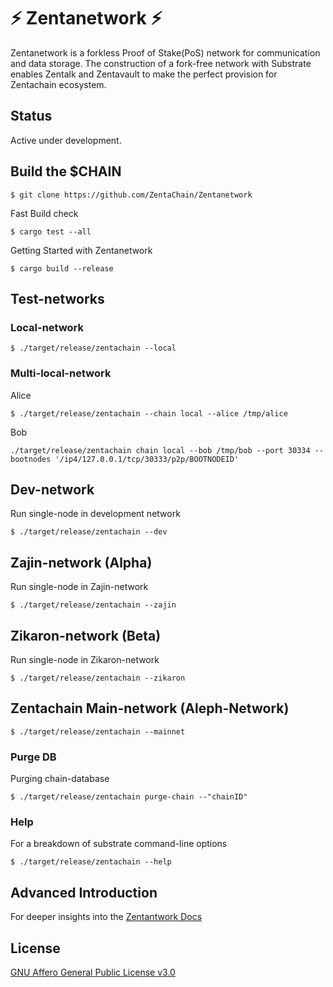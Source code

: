 # :zap: Zentanetwork :zap:

Zentanetwork is a forkless Proof of Stake(PoS) network for communication and data storage. 
The construction of a fork-free network with Substrate enables Zentalk and Zentavault to make the perfect provision for Zentachain ecosystem.

## Status
Active under development.

## Build the $CHAIN

````
$ git clone https://github.com/ZentaChain/Zentanetwork
````

Fast Build check

````
$ cargo test --all
````

Getting Started with Zentanetwork

````
$ cargo build --release
````

## Test-networks

### Local-network

````
$ ./target/release/zentachain --local
````
### Multi-local-network
Alice

````
$ ./target/release/zentachain --chain local --alice /tmp/alice
````
Bob
````
./target/release/zentachain chain local --bob /tmp/bob --port 30334 --bootnodes '/ip4/127.0.0.1/tcp/30333/p2p/BOOTNODEID'
````
## Dev-network
Run single-node in development network

````
$ ./target/release/zentachain --dev
````

## Zajin-network (Alpha)
Run single-node in Zajin-network
````
$ ./target/release/zentachain --zajin
 ````
 
## Zikaron-network (Beta)
Run single-node in Zikaron-network
````
$ ./target/release/zentachain --zikaron
````

## Zentachain Main-network (Aleph-Network)

````
$ ./target/release/zentachain --mainnet
````

### Purge DB
Purging chain-database

````
$ ./target/release/zentachain purge-chain --"chainID"
````
### Help
For a breakdown of substrate command-line options
````
$ ./target/release/zentachain --help
````

## Advanced Introduction 
For deeper insights into the [Zentantwork Docs](https://docs.zentachain.io/zentanetwork)

## License

[GNU Affero General Public License v3.0](https://github.com/ZentaChain/Zentanetwork/blob/master/LICENSE)
